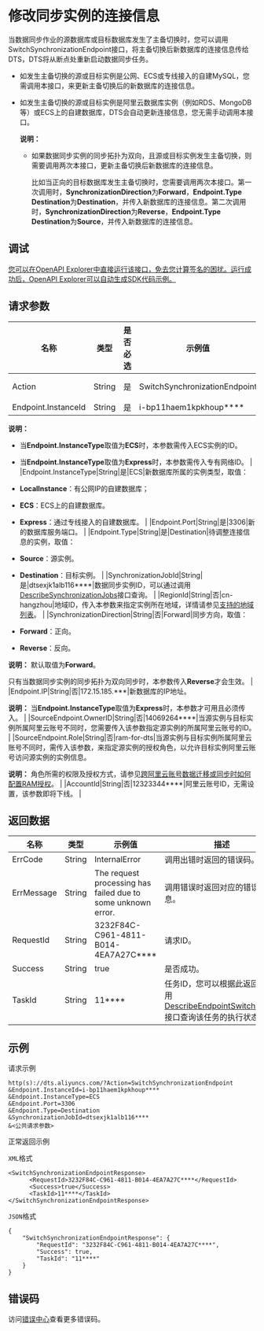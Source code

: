 # 修改同步实例的连接信息

当数据同步作业的源数据库或目标数据库发生了主备切换时，您可以调用SwitchSynchronizationEndpoint接口，将主备切换后新数据库的连接信息传给DTS，DTS将从断点处重新启动数据同步任务。

-   如发生主备切换的源或目标实例是公网、ECS或专线接入的自建MySQL，您需调用本接口，来更新主备切换后的新数据库的连接信息。
-   如发生主备切换的源或目标实例是阿里云数据库实例（例如RDS、MongoDB等）或ECS上的自建数据库，DTS会自动更新连接信息，您无需手动调用本接口。

    **说明：**

    -   如果数据同步实例的同步拓扑为双向，且源或目标实例发生主备切换，则需要调用两次本接口，更新主备切换后新数据库的连接信息。

        比如当正向的目标数据库发生主备切换时，您需要调用两次本接口。第一次调用时，**SynchronizationDirection**为**Forward**，**Endpoint.Type Destination**为**Destination**，并传入新数据库的连接信息。第二次调用时，**SynchronizationDirection**为**Reverse**，**Endpoint.Type Destination**为**Source**，并传入新数据库的连接信息。


## 调试

[您可以在OpenAPI Explorer中直接运行该接口，免去您计算签名的困扰。运行成功后，OpenAPI Explorer可以自动生成SDK代码示例。](https://api.aliyun.com/#product=Dts&api=SwitchSynchronizationEndpoint&type=RPC&version=2020-01-01)

## 请求参数

|名称|类型|是否必选|示例值|描述|
|--|--|----|---|--|
|Action|String|是|SwitchSynchronizationEndpoint|系统规定参数，取值：**SwitchSynchronizationEndpoint**。 |
|Endpoint.InstanceId|String|是|i-bp11haem1kpkhoup\*\*\*\*|ECS或专有网络的实例ID。

 **说明：**

-   当**Endpoint.InstanceType**取值为**ECS**时，本参数需传入ECS实例的ID。
-   当**Endpoint.InstanceType**取值为**Express**时，本参数需传入专有网络ID。 |
|Endpoint.InstanceType|String|是|ECS|新数据库所属的实例类型，取值：

 -   **LocalInstance**：有公网IP的自建数据库；
-   **ECS**：ECS上的自建数据库。
-   **Express**：通过专线接入的自建数据库。 |
|Endpoint.Port|String|是|3306|新的数据库服务端口。 |
|Endpoint.Type|String|是|Destination|待调整连接信息的实例，取值：

 -   **Source**：源实例。
-   **Destination**：目标实例。 |
|SynchronizationJobId|String|是|dtsexjk1alb116\*\*\*\*|数据同步实例ID，可以通过调用[DescribeSynchronizationJobs](~~49454~~)接口查询。 |
|RegionId|String|否|cn-hangzhou|地域ID，传入本参数来指定实例所在地域，详情请参见[支持的地域列表](~~141033~~)。 |
|SynchronizationDirection|String|否|Forward|同步方向，取值：

 -   **Forward**：正向。
-   **Reverse**：反向。

 **说明：** 默认取值为**Forward**。

 只有当数据同步实例的同步拓扑为双向同步时，本参数传入**Reverse**才会生效。 |
|Endpoint.IP|String|否|172.15.185.\*\*\*|新数据库的IP地址。

 **说明：** 当**Endpoint.InstanceType**取值为**Express**时，本参数才可用且必须传入。 |
|SourceEndpoint.OwnerID|String|否|14069264\*\*\*\*|当源实例与目标实例所属阿里云账号不同时，您需要传入该参数指定源实例的所属阿里云账号的ID。 |
|SourceEndpoint.Role|String|否|ram-for-dts|当源实例与目标实例所属阿里云账号不同时，需传入该参数，来指定源实例的授权角色，以允许目标实例阿里云账号访问源实例的实例信息。

 **说明：** 角色所需的权限及授权方式，请参见[跨阿里云账号数据迁移或同步时如何配置RAM授权](~~48468~~)。 |
|AccountId|String|否|12323344\*\*\*\*|阿里云账号ID，无需设置，该参数即将下线。 |

## 返回数据

|名称|类型|示例值|描述|
|--|--|---|--|
|ErrCode|String|InternalError|调用出错时返回的错误码。 |
|ErrMessage|String|The request processing has failed due to some unknown error.|调用错误时返回对应的错误信息。 |
|RequestId|String|3232F84C-C961-4811-B014-4EA7A27C\*\*\*\*|请求ID。 |
|Success|String|true|是否成功。 |
|TaskId|String|11\*\*\*\*|任务ID，您可以根据此返回值调用[DescribeEndpointSwitchStatus](~~135598~~)接口查询该任务的执行状态。 |

## 示例

请求示例

```
http(s)://dts.aliyuncs.com/?Action=SwitchSynchronizationEndpoint
&Endpoint.InstanceId=i-bp11haem1kpkhoup****
&Endpoint.InstanceType=ECS
&Endpoint.Port=3306
&Endpoint.Type=Destination
&SynchronizationJobId=dtsexjk1alb116****
&<公共请求参数>
```

正常返回示例

`XML`格式

```
<SwitchSynchronizationEndpointResponse>
      <RequestId>3232F84C-C961-4811-B014-4EA7A27C****</RequestId>
      <Success>true</Success>
      <TaskId>11****</TaskId>
</SwitchSynchronizationEndpointResponse>
```

`JSON`格式

```
{
    "SwitchSynchronizationEndpointResponse": {
        "RequestId": "3232F84C-C961-4811-B014-4EA7A27C****",
        "Success": true,
        "TaskId": "11****"
    }
}
```

## 错误码

访问[错误中心](https://error-center.aliyun.com/status/product/Dts)查看更多错误码。

